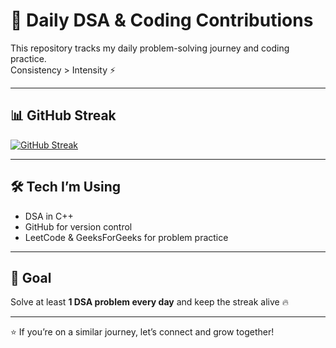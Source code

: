 # 🚀 Daily DSA & Coding Contributions

This repository tracks my daily problem-solving journey and coding practice.  
Consistency > Intensity ⚡

---

## 📊 GitHub Streak
[![GitHub Streak](https://streak-stats.demolab.com/?user=YourGitHubVikrant076&theme=dark&hide_border=true)](https://git.io/streak-stats)

---

## 🛠️ Tech I’m Using
- DSA in C++ 
- GitHub for version control  
- LeetCode & GeeksForGeeks for problem practice  

---

## 📅 Goal
Solve at least **1 DSA problem every day** and keep the streak alive 🔥

---
⭐ If you’re on a similar journey, let’s connect and grow together!
